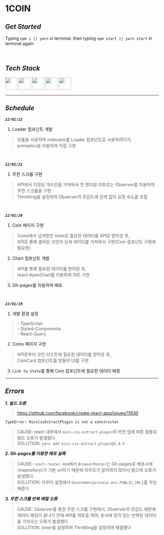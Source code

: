 # 1COIN

## _Get Started_

Typing `npm i || yarn` in terminal. then typing `npm start || yarn start` in terminal again

<br>

## _Tech Stack_

<div>
  <img width="40" height="40" src="https://user-images.githubusercontent.com/82315118/146652190-f113fe0f-6432-481e-9c9b-b1869ddc67c7.png">
  <img width="40" height="40" src="https://user-images.githubusercontent.com/82315118/146652259-5c3b7a73-854c-40cc-bedd-f9a36f7ba664.png">
  <img width="40" height="40" src="https://user-images.githubusercontent.com/82315118/148469158-5150ccf7-c857-4fa6-90ee-4d22fc4ffd6c.png">
  <img width="40" height="40" src="https://user-images.githubusercontent.com/82315118/148469221-20b4777f-0cef-46ee-95d7-ac0dffa02962.png">
  <img width="40" height="40" src="https://user-images.githubusercontent.com/82315118/149559684-58c1a848-c0e2-401e-acf7-ae3b419769ff.png">
</div>

<hr>

## _Schedule_

***`22/01/22`***
1. Loader 컴포넌트 개발
> 모듈을 사용하여 inidicator를 Loader 컴포넌트로 사용하려다가,<br>animation을 이용하여 직접 구현
<br>

***`22/01/21`***
1. 무한 스크롤 구현
> API에서 지정된 개수만큼 가져와서 첫 렌더링 이후로는 Observer를 이용하여 무한 스크롤을 구현<br>Throttling을 설정하여 Observer의 민감도에 관계 없이 요청 속도를 조절
<br>

***`22/01/20`***
1. Coin 페이지 구현
> Coins에서 넘겨받은 state로 필요한 데이터를 API로 받아온 후,<br>API로 통해 클릭된 코인의 상세 데이터를 가져와서 구현(Coin 컴포넌트 구현에 필요한)
2. Chart 컴포넌트 개발
> API를 통해 필요한 데이터를 받아온 후, <br>react-ApexChart를 이용하여 차트 구현
3. Gh-pages를 이용하여 배포
<br>

***`22/01/19`***
1. 개발 환경 설정
>\- TypeScript<br>- Styled-Components<br>- React-Query
2. Coins 페이지 구현
> API로부터 코인 리스트에 필요한 데이터를 받아온 후,<br>CoinCard 컴포넌트를 만들어 UI를 구현
3. `Link to State`를 통해 Coin 컴포넌트에 필요한 데이터 매핑

<hr>

## _Errors_

***1. 빌드 오류***
> https://github.com/facebook/create-react-app/issues/11930

```
TypeError: MiniCssExtractPlugin is not a constructor
```
> CAUSE: react 내부에서 `mini-css-extract-plugin`의 버전 업에 따른 충돌로 빌드 오류가 발생했다<br>
> SOLUTION: `yarn add mini-css-extract-plugin@2.4.5`

***2. Gh-pages를 이용한 배포 실패***
> CAUSE: `react-router-dom`에서 `BrowserRouter`는 Gh-pages로 배포시에 /{repository}가 기본 url이기 때문에 라우트가 일치하지 않아서 빌드에 오류가 발생했다<br>
> SOLUTION: 라우터 설정에서 `basename={process.env.PUBLIC_URL}`를 작성해준다

***3. 무한 스크롤 반복 배열 오류***
> CAUSE: Observer를 통한 무한 스크롤 구현에서, Observer의 민감도 때문에 데이터 페칭이 끝나기 전에 API를 재호출 하여, 순서에 맞지 않는 반복된 데이터를 가져오는 오류가 발생했다<br>
> SOLUTION: timer를 설정하여 Throttling을 설정하여 해결했다